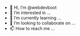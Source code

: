 - 👋 Hi, I’m @webdevboot
- 👀 I’m interested in ...
- 🌱 I’m currently learning ...
- 💞️ I’m looking to collaborate on ...
- 📫 How to reach me ...

<!---
webdevboot/webdevboot is a ✨ special ✨ repository because its `README.md` (this file) appears on your GitHub profile.
You can click the Preview link to take a look at your changes.
--->
